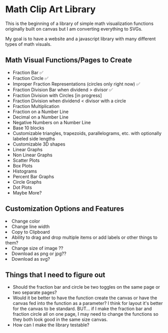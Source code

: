 <h1>Math Clip Art Library</h1>

This is the beginning of a library of simple math visualization functions originally built on canvas but I am converting everything to SVGs.


My goal is to have a website and a javascript library with many different types of math visuals.

<h2> Math Visual Functions/Pages to Create </h2>
<ul>
<li> Fraction Bar ✅</li>
<li> Fraction Circle ✅</li>
<li> Improper Fraction Representations (circles only right now) ✅</li>
<li> Fraction Division Bar when dividend > divisor ✅</li></li>
<li> Fraction Division with Circles [in progress]</li>
<li> Fraction Division when dividend < divisor with a circle </li>
<li> Fraction Multiplication</li>
<li> Fraction on a Number Line</li>
<li> Decimal on a Number Line</li>
<li> Negative Numbers on a Number Line</li>
<li> Base 10 blocks</li>
<li> Customizable triangles, trapezoids, parallelograms, etc. with optionally labeled side lengths</li>
<li> Customizable 3D shapes</li>
<li> Linear Graphs</li>
<li> Non Linear Graphs</li>
<li> Scatter Plots</li>
<li> Box Plots</li>
<li> Histograms</li>
<li> Percent Bar Graphs</li>
<li> Circle Graphs</li>
<li> Dot Plots</li>
<li> Maybe More?</li>
</ul>

<h2> Customization Options and Features </h2>
<li> Change color</li>
<li> Change line width</li>
<li> Copy to Clipboard</li>
<li> Ability to drag and drop multiple items or add labels or other things to them?</li>
<li> Change size of image ??</li>
<li> Download as png or jpg??</li>
<li> Download as svg?</li>

<h2> Things that I need to figure out </h2>
<ul>
<li>Should the fraction bar and circle be two toggles on the same page or two separate pages? </li> 
<li> Would it be better to have the function create the canvas or have the canvas fed into the function as a parameter? 
 I think for layout it's better for the canvas to be standard. BUT... if I make the fraction bar and fraction circle all on one page, I may need to change the functions so they both look good in the same size canvas. </li>
<li> How can I make the library testable? </li>
</ul>
